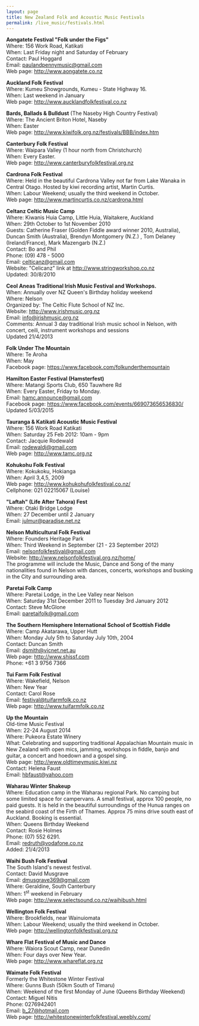 ```yaml
---
layout: page
title: New Zealand Folk and Acoustic Music Festivals
permalink: /live_music/festivals.html
---
```



<strong>Aongatete Festival &#34;Folk under the Figs&#34;</strong>
<br />Where: 156 Work Road, Katikati
<br />When: Last Friday night and Saturday of February
<br />Contact: Paul Hoggard
<br />Email: <a href="mailto:paulandpennymusic@gmail.com">paulandpennymusic@gmail.com</a>
<br />Web page: <a href="http://www.aongatete.co.nz">http://www.aongatete.co.nz</a>




<strong>Auckland Folk Festival</strong>
<br />Where: Kumeu Showgrounds, Kumeu - State Highway 16.
<br />When: Last weekend in January
<br />Web page:
<a href="http://www.aucklandfolkfestival.co.nz">http://www.aucklandfolkfestival.co.nz </a>



<strong>Bards, Ballads &#38; Bulldust</strong> (The Naseby High Country Festival)
<br />Where: The Ancient Briton Hotel, Naseby
<br />When: Easter
<br />Web page:
<a href="http://www.kiwifolk.org.nz/festivals/BBB/index.htm">http://www.kiwifolk.org.nz/festivals/BBB/index.htm</a>



<strong>Canterbury Folk Festival</strong>
<br />Where: Waipara Valley (1 hour north from Christchurch)
<br />When: Every Easter.
<br />Web page:
<a href="http://www.canterburyfolkfestival.org.nz">http://www.canterburyfolkfestival.org.nz</a>



<strong>Cardrona Folk Festival</strong>
<br />Where: Held in the beautiful Cardrona Valley not far from Lake Wanaka in Central Otago.
Hosted by kiwi recording artist, Martin Curtis.
<br />When: Labour Weekend; usually the third weekend in October.
<br />Web page:
<a href="http://www.martincurtis.co.nz/cardrona.html">http://www.martincurtis.co.nz/cardrona.html</a>



<strong>Celtanz Celtic Music Camp</strong>
<br />Where: Kiwanis Huia Camp, Little Huia, Waitakere, Auckland
<br />When: 29th October to 1st November 2010
<br />Guests: Catherine Fraser (Golden Fiddle award winner 2010, Australia),
Duncan Smith (Australia), Brendyn Montgomery (N.Z.) , Tom Delaney
(Ireland/France), Mark Mazengarb (N.Z.)
<br />Contact: Bo and Phil
<br />Phone: (09) 478 - 5000
<br />Email: <a href="mailto:celticanz@gmail.com">celticanz@gmail.com</a>
<br />Website: "Celicanz" link at <a href="http://www.stringworkshop.co.nz">http://www.stringworkshop.co.nz</a>
<br />Updated: 30/8/2010



<strong>Ceol Aneas Traditional Irish Music Festival and Workshops.</strong>
<br />When: Annually over NZ Queen&#39;s Birthday holiday weekend
<br />Where: Nelson
<br />Organized by: The Celtic Flute School of NZ Inc.
<br />Website: <a href="http://www.irishmusic.org.nz">http://www.irishmusic.org.nz</a>
<br />Email: <a href="mailto:info@irishmusic.org.nz">info@irishmusic.org.nz</a>
<br />Comments: Annual 3 day traditional Irish music school in Nelson, with
concert, ceili, instrument workshops and sessions
<br />Updated 21/4/2013



<strong>Folk Under The Mountain</strong>
<br />Where: Te Aroha
<br />When: May
<br />Facebook page: <a href="https://www.facebook.com/folkunderthemountain">https://www.facebook.com/folkunderthemountain</a>



<strong>Hamilton Easter Festival (Hamsterfest)</strong>
<br />Where: Matangi Sports Club, 650 Tauwhere Rd
<br />When: Every Easter, Friday to Monday.
<br />Email: <a href="mailto:hamc.announce@gmail.com">hamc.announce@gmail.com</a>
<br />Facebook page: <a href="https://www.facebook.com/events/669073656536830/">https://www.facebook.com/events/669073656536830/</a>
<br />Updated 5/03/2015



<strong>Tauranga & Katikati Acoustic Music Festival</strong>
<br />Where: 156 Work Road Katikati
<br />When: Saturday 25 Feb 2012: 10am - 9pm
<br />Contact: Jacquie Rodewald
<br />Email: <a href="mailto:rodewaldj@gmail.com">rodewaldj@gmail.com</a>
<br />Web page: <a href="http://www.tamc.org.nz">http://www.tamc.org.nz</a>



<strong>Kohukohu Folk Festival</strong>
<br />Where: Kokukoku, Hokianga
<br />When: April 3,4,5, 2009
<br />Web page: <a href="http://www.kohukohufolkfestival.co.nz/">http://www.kohukohufolkfestival.co.nz/</a>
<br />Cellphone: 021 02215067 (Louise)



<strong>"Laftah" (Life After Tahora) Fest</strong>
<br />Where: Otaki Bridge Lodge
<br />When: 27 December until 2 January
<br />Email: <a href="mailto:julmur@paradise.net.nz">julmur@paradise.net.nz</a>




<strong>Nelson Multicultural Folk Festival</strong>
<br />Where: Founders Heritage Park
<br />When: Third Weekend in September (21 - 23 September 2012)
<br />Email: <a href="mailto:nelsonfolkfestival@gmail.com">nelsonfolkfestival@gmail.com</a>
<br />Website: <a href="http://www.nelsonfolkfestival.org.nz/home/">http://www.nelsonfolkfestival.org.nz/home/</a>
<br />The programme will include the Music, Dance and Song of the many
nationalities found in Nelson with dances, concerts, workshops and busking
in the City and surrounding area.



<a name="paretai" id="paretai"></a>
<strong>Paretai Folk Camp</strong>
<br />Where: Paretai Lodge, in the Lee Valley near Nelson
<br />When: Saturday 31st December 2011 to Tuesday 3rd January 2012
<br />Contact: Steve McGlone
<br />Email: <a href="mailto:paretaifolk@gmail.com">paretaifolk@gmail.com</a>




<strong>The Southern Hemisphere International School of Scottish Fiddle</strong>
<br />Where: Camp Akatarawa, Upper Hutt
<br />When: Monday July 5th to Saturday July 10th, 2004
<br />Contact: Duncan Smith
<br />Email: <a href="mailto:dsmith@vicnet.net.au">dsmith@vicnet.net.au</a>
<br />Web page: <a href="http://www.shissf.com">http://www.shissf.com</a>
<br />Phone: +61 3 9756 7366





<strong>Tui Farm Folk Festival</strong>
<br />Where: Wakefield, Nelson
<br />When: New Year
<br />Contact: Carol Rose
<br />Email: <a href="festival@tuifarmfolk.co.nz">festival@tuifarmfolk.co.nz</a>
<br />Web page: <a href="http://www.tuifarmfolk.co.nz">http://www.tuifarmfolk.co.nz</a>



<strong>Up the Mountain</strong>
<br />Old-time Music Festival
<br />When: 22-24 August 2014
<br />Where: Pukeora Estate Winery
<br />What: Celebrating and supporting traditional Appalachian Mountain
music in New Zealand with open mics, jamming, workshops in fiddle, banjo
and guitar, a concert and hoedown and a gospel sing.
<br />Web page: <a href="http://www.oldtimeymusic.kiwi.nz">http://www.oldtimeymusic.kiwi.nz</a>
<br />Contact: Helena Faust
<br />Email: <a href="mailto:hbfaust@yahoo.com">hbfaust@yahoo.com</a>



<strong>Waharau Winter Shakeup</strong>
<br />Where: Education camp in the Waharau regional Park. No camping but some limited space
for campervans. A small festival, approx 100 people, no paid guests. It is held in the
beautiful surroundings of the Hunua ranges on the seabird coast of the Firth of Thames.
Approx 75 mins drive south east of Auckland. Booking is essential.
<br />When: Queens Birthday Weekend
<br />Contact: Rosie Holmes
<br />Phone: (07) 552 6291.
<br />Email: <a href="mailto:redruth@vodafone.co.nz">redruth@vodafone.co.nz</a>
<br />Added: 21/4/2013



<strong>Waihi Bush Folk Festival</strong>
<br />The South Island&#39;s newest festival.
<br />Contact: David Musgrave
<br />Email: <a href="mailto:dmusgrave369@gmail.com">dmusgrave369@gmail.com</a>
<br />Where: Geraldine, South Canterbury
<br />When: 1<SUP>st</SUP> weekend in February
<br />Web page:
<a href="http://www.selectsound.co.nz/waihibush.html">http://www.selectsound.co.nz/waihibush.html</a>



<strong>Wellington Folk Festival</strong>
<br />Where: Brookfields, near Wainuiomata
<br />When: Labour Weekend; usually the third weekend in October.
<br />Web page:
<a href="http://wellingtonfolkfestival.org.nz">http://wellingtonfolkfestival.org.nz</a>



<strong>Whare Flat Festival of Music and Dance</strong>
<br />Where: Waiora Scout Camp, near Dunedin
<br />When: Four days over New Year.
<br />Web page: <a href="http://www.whareflat.org.nz">http://www.whareflat.org.nz</a>



<strong>Waimate Folk Festival</strong>
<br />Formerly the Whitestone Winter Festival
<br />Where: Gunns Bush (50km South of Timaru)
<br />When: Weekend of the first Monday of June (Queens Birthday Weekend)
<br />Contact: Miguel Nitis
<br />Phone: 0276942401
<br />Email: <a href="mailto:b_27@hotmail.com">b_27@hotmail.com</a>
<br />Web page:
<a href="http://whitestonewinterfolkfestival.weebly.com/">http://whitestonewinterfolkfestival.weebly.com/</a>
